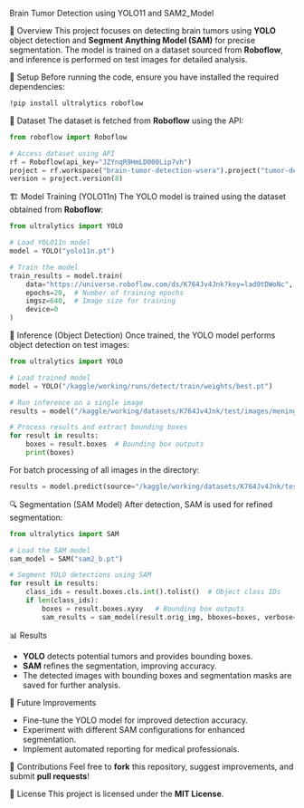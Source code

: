 
 Brain Tumor Detection using YOLO11 and SAM2_Model

 📌 Overview
This project focuses on detecting brain tumors using **YOLO** object detection and **Segment Anything Model (SAM)** for precise segmentation. The model is trained on a dataset sourced from **Roboflow**, and inference is performed on test images for detailed analysis.

 🚀 Setup
Before running the code, ensure you have installed the required dependencies:

```sh
!pip install ultralytics roboflow
```

 🧠 Dataset
The dataset is fetched from **Roboflow** using the API:

```python
from roboflow import Roboflow

# Access dataset using API
rf = Roboflow(api_key="JZYnqR9HmLD000Lip7vh")
project = rf.workspace("brain-tumor-detection-wsera").project("tumor-detection-ko5jp")
version = project.version(8)
```

 🏗️ Model Training (YOLO11n)
The YOLO model is trained using the dataset obtained from **Roboflow**:

```python
from ultralytics import YOLO

# Load YOLO11n model
model = YOLO("yolo11n.pt")

# Train the model
train_results = model.train(
    data="https://universe.roboflow.com/ds/K764Jv4Jnk?key=lad0tDWoNc", 
    epochs=20,  # Number of training epochs
    imgsz=640,  # Image size for training
    device=0
)
```

 🎯 Inference (Object Detection)
Once trained, the YOLO model performs object detection on test images:

```python
from ultralytics import YOLO

# Load trained model
model = YOLO("/kaggle/working/runs/detect/train/weights/best.pt")

# Run inference on a single image
results = model("/kaggle/working/datasets/K764Jv4Jnk/test/images/meningioma_1022_jpg.rf.a3ae957a204e1f240de0d48f7c95c0aa.jpg", save=True)

# Process results and extract bounding boxes
for result in results:
    boxes = result.boxes  # Bounding box outputs
    print(boxes)
```

For batch processing of all images in the directory:

```python
results = model.predict(source="/kaggle/working/datasets/K764Jv4Jnk/test/images", save=True)
```

🔍 Segmentation (SAM Model)
After detection, SAM is used for refined segmentation:

```python
from ultralytics import SAM

# Load the SAM model
sam_model = SAM("sam2_b.pt")

# Segment YOLO detections using SAM
for result in results:
    class_ids = result.boxes.cls.int().tolist()  # Object class IDs
    if len(class_ids):
        boxes = result.boxes.xyxy   # Bounding box outputs
        sam_results = sam_model(result.orig_img, bboxes=boxes, verbose=False, save=True, device=0)
```

📊 Results
- **YOLO** detects potential tumors and provides bounding boxes.
- **SAM** refines the segmentation, improving accuracy.
- The detected images with bounding boxes and segmentation masks are saved for further analysis.

🚀 Future Improvements
- Fine-tune the YOLO model for improved detection accuracy.
- Experiment with different SAM configurations for enhanced segmentation.
- Implement automated reporting for medical professionals.

 🤝 Contributions
Feel free to **fork** this repository, suggest improvements, and submit **pull requests**!

🔖 License
This project is licensed under the **MIT License**.
